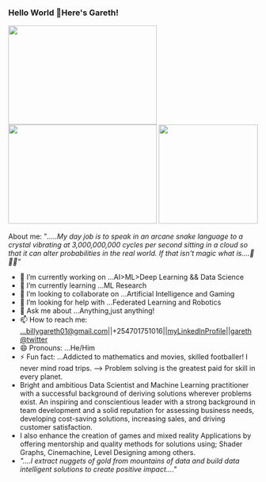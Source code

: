### Hello World 👋Here's Gareth!
<img src="https://media.tenor.com/images/bbe2e72ce059f349e925f1bf95057eea/tenor.gif" width="300" height="200" /> <img src="https://miro.medium.com/max/1200/1*zy2KnnDbAQBPdPC2XmeaGg.gif" width="300" height="200" /> <img src="https://camo.githubusercontent.com/a615c7e1ef9a850f5427cdc153186763305bb853/68747470733a2f2f692e696d6775722e636f6d2f4472386a3569762e676966" width="200" height="200" />

About me:
"*.....My day job is to speak in an arcane snake language to a crystal vibrating at 3,000,000,000 cycles per second sitting in a cloud so that it can alter probabilities in the real world. If that isn't magic what is....🤔😎👀"*
- 🔭 I’m currently working on ...AI>ML>Deep Learning && Data Science
- 🌱 I’m currently learning ...ML Research
- 👯 I’m looking to collaborate on ...Artificial Intelligence and Gaming
- 🤔 I’m looking for help with ...Federated Learning and Robotics
- 💬 Ask me about ...Anything,just anything!
- 📫 How to reach me: ...billygareth01@gmail.com||+254701751016||[myLinkedInProfile](https://www.linkedin.com/in/billy-gareth-87b052173/)||[gareth@twitter](https://twitter.com/billy_gareth)
- 😄 Pronouns: ...He/Him
- ⚡ Fun fact: ...Addicted to mathematics and movies, skilled footballer! I never mind road trips.
--> Problem solving is the greatest paid for skill in every planet.
- Bright and ambitious Data Scientist and Machine Learning practitioner with a successful background of deriving solutions wherever problems exist.
An inspiring and conscientious leader with a strong background in team development and a solid reputation for assessing business needs, developing cost-saving solutions, increasing sales, and driving customer satisfaction.
- I also enhance the creation of games and mixed reality Applications by offering mentorship and quality methods for solutions using; Shader Graphs, Cinemachine, Level Designing among others.
- *"....I extract nuggets of gold from mountains of data and build data intelligent solutions to create positive impact...."*
